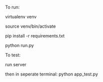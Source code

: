 To run:

virtualenv venv

source venv/bin/activate

pip install -r requirements.txt

python run.py

To test:

run server

then in seperate terminal: python app_test.py
